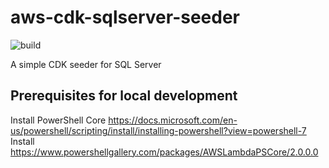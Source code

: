 # aws-cdk-sqlserver-seeder
![build](https://github.com/kolomied/cdk-sqlserver-seeder/workflows/build/badge.svg)

A simple CDK seeder for SQL Server

## Prerequisites for local development

Install PowerShell Core https://docs.microsoft.com/en-us/powershell/scripting/install/installing-powershell?view=powershell-7
Install https://www.powershellgallery.com/packages/AWSLambdaPSCore/2.0.0.0
